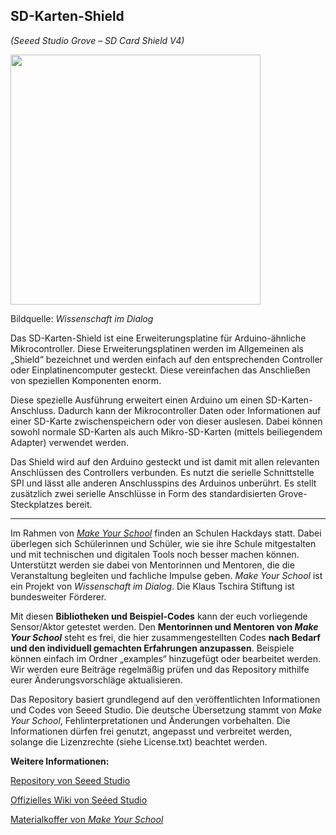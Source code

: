 SD-Karten-Shield
----
*(Seeed Studio Grove – SD Card Shield V4)*

<img src=https://www.makeyourschool.de/wp-content/uploads/2018/10/73_sd-karten_shield-1024x1024.jpg width=400px>

Bildquelle: *Wissenschaft im Dialog*

Das SD-Karten-Shield ist eine Erweiterungsplatine für Arduino-ähnliche Mikrocontroller. Diese Erweiterungsplatinen werden im Allgemeinen als „Shield“ bezeichnet und werden einfach auf den entsprechenden Controller oder Einplatinencomputer gesteckt. Diese vereinfachen das Anschließen von speziellen Komponenten enorm.

Diese spezielle Ausführung erweitert einen Arduino um einen SD-Karten-Anschluss. Dadurch kann der Mikrocontroller Daten oder Informationen auf einer SD-Karte zwischenspeichern oder von dieser auslesen. Dabei können sowohl normale SD-Karten als auch Mikro-SD-Karten (mittels beiliegendem Adapter) verwendet werden.

Das Shield wird auf den Arduino gesteckt und ist damit mit allen relevanten Anschlüssen des Controllers verbunden. Es nutzt die serielle Schnittstelle SPI und lässt alle anderen Anschlusspins des Arduinos unberührt. Es stellt zusätzlich zwei serielle Anschlüsse in Form des standardisierten Grove-Steckplatzes bereit.

----

Im Rahmen von [*Make Your School*](https://www.makeyourschool.de/) finden an Schulen Hackdays statt. Dabei überlegen sich Schülerinnen und Schüler, wie sie ihre Schule mitgestalten und mit technischen und digitalen Tools noch besser machen können. Unterstützt werden sie dabei von Mentorinnen und Mentoren, die die Veranstaltung begleiten und fachliche Impulse geben. *Make Your School* ist ein Projekt von *Wissenschaft im Dialog*. Die Klaus Tschira Stiftung ist bundesweiter Förderer.

Mit diesen **Bibliotheken und Beispiel-Codes** kann der euch vorliegende Sensor/Aktor getestet werden. Den **Mentorinnen und Mentoren von *Make Your School*** steht es frei, die hier zusammengestellten Codes **nach Bedarf und den individuell gemachten Erfahrungen anzupassen**. Beispiele können einfach im Ordner „examples“ hinzugefügt oder bearbeitet werden. Wir werden eure Beiträge regelmäßig prüfen und das Repository mithilfe eurer Änderungsvorschläge aktualisieren.

Das Repository basiert grundlegend auf den veröffentlichten Informationen und Codes von Seeed Studio. Die deutsche Übersetzung stammt von *Make Your School*, Fehlinterpretationen und Änderungen vorbehalten. Die Informationen dürfen frei genutzt, angepasst und verbreitet werden, solange die Lizenzrechte (siehe License.txt) beachtet werden.


**Weitere Informationen:**

[Repository von Seeed Studio](https://github.com/Seeed-Studio/)

[Offizielles Wiki von Seéed Studio](http://wiki.seeedstudio.com/SD_Card_shield_V4.0/)

[Materialkoffer von *Make Your School*](https://www.makeyourschool.de/material/sd-karten-shield/)
